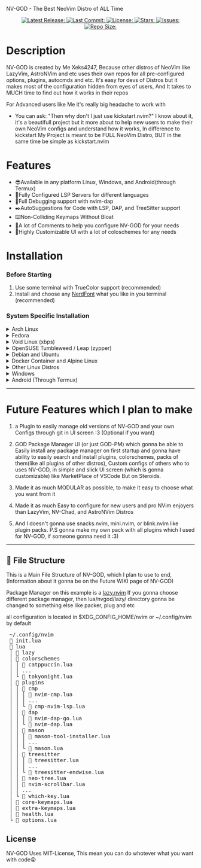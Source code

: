 NV-GOD - The Best NeoVim Distro of ALL Time

<div align="center"><p>
    <a href="https://github.com/Xeks4237/NV-GOD/releases/latest">
      <img alt="Latest Release:" src="https://img.shields.io/github/v/release/Xeks4247/NV-GOD?style=for-the-badge&logo=starship&color=A6E3A1&logoColor=181825&labelColor=&include_prerelease&sort=semver" />
    </a>
    <a href="https://github.com/Xeks4237/NV-GOD/pulse">
      <img alt="Last Commit:" src="https://img.shields.io/github/last-commit/Xeks4237/NV-GOD?style=for-the-badge&logo=git&color=FAB387&logoColor=F38BA8&labelColor=181825"/>
    </a>
    <a href="https://github.com/Xeks4237/NV-GOD/LICENSE">
      <img alt="License:" src="https://img.shields.io/github/license/Xeks4237/NV-GOD?style=for-the-badge&color=CBA6F7&labelColor=181825" />
    </a>
    <a href="https://github.com/Xeks4237/NV-GOD/stargazers">
      <img alt="Stars:" src="https://img.shields.io/github/stars/Xeks4237/NV-GOD?style=for-the-badge&color=F9E2AF&labelColor=181825" />
    </a>
    <a href="https://github.com/Xeks4237/NV-GOD/issues">
      <img alt="Issues:" src="https://img.shields.io/github/issues/Xeks4237/NV-GOD?style=for-the-badge&color=F38BA8&labelColor=181825" />
    </a>
    <a href="https://github.com/Xeks4237/NV-GOD">
      <img alt="Repo Size:" src="https://img.shields.io/github/repo-size/Xeks4237/NV-GOD?color=B4BEFE&label=Size&style=for-the-badge&labelColor=181825" />
    </a>
</div>

# Description

NV-GOD is created by Me Xeks4247, Because other distros of NeoVim like LazyVim, AstroNVim and etc uses their own repos for all pre-configured options, plugins, autocmds and etc. It's easy for devs of Distros but it makes most of the configuration hidden from eyes of users, And It takes to MUCH time to find out how it works in their repos

For Advanced users like Me it's really big headache to work with

- You can ask: "Then why don't I just use kickstart.nvim?"
  I know about it, it's a beautifull project but it more about to help new users to make their own NeoVim configs and understand how it works, In difference to kickstart My Project is meant to be FULL NeoVim Distro, BUT in the same time be simple as kickstart.nvim

# Features

- 😎Available in any platform Linux, Windows, and Android(through Termux)
- 💪Fully Configured LSP Servers for different languages
- 🐞Full Debugging support with nvim-dap
- ✒️AutoSuggestions for Code with LSP, DAP, and TreeSitter support
- ⌨️Non-Colliding Keymaps Without Bloat
- 📝A lot of Comments to help you configure NV-GOD for your needs
- 🤩Highly Customizable UI with a lot of coloschemes for any needs

# Installation

### Before Starting

1. Use some terminal with TrueColor support (recommended)
2. Install and choose any [NerdFont](https://www.nerdfonts.com) what you like in you terminal (recommended)

### System Specific Installation

<details>
  <summary>Arch Linux</summary>

- First install Dependencies through pacman:

  ```sh
  sudo pacman -Syu neovim nodejs python3 curl wget git perl cmake bash gcc fzf fd ripgrep luarocks
  ```

- And use this command to clone NV-GOD using **git**:

  ```sh
  git clone https://Xeks4247/NV-GOD.git ~/.config/nvim/ && rm -rf ~/.config/nvim/.git/
  ```

- Then open NeoVim and Enjoy🎉:

  ```sh
  nvim
  ```

</details>

<details>
  <summary>Fedora</summary>

- First install Dependencies through dnf:

  ```sh
  sudo dnf install -y neovim nodejs python3 curl wget git perl cmake bash gcc fzf fd-find ripgrep luarocks
  ```

- And use this command to clone NV-GOD using **git**:

  ```sh
  git clone https://Xeks4247/NV-GOD.git ~/.config/nvim/ && rm -rf ~/.config/nvim/.git/
  ```

- Then open NeoVim and Enjoy🎉:

  ```sh
  nvim
  ```

</details>

<details>
  <summary>Void Linux (xbps)</summary>

- First install Dependencies through xbps:

  ```sh
  sudo xbps-install -y neovim nodejs python3 curl wget git perl cmake bash gcc fzf fd ripgrep luarocks
  ```

- And use this command to clone NV-GOD using **git**:

  ```sh
  git clone https://Xeks4247/NV-GOD.git ~/.config/nvim/ && rm -rf ~/.config/nvim/.git/
  ```

- Then open NeoVim and Enjoy🎉:

  ```sh
  nvim
  ```

</details>

<details>
  <summary>OpenSUSE Tumbleweed / Leap (zypper)</summary>

- First install Dependencies through zypper:

  ```sh
  sudo zypper install -y neovim nodejs python3 curl wget git perl cmake bash gcc fzf fd ripgrep luarocks
  ```

- And use this command to clone NV-GOD using **git**:

  ```sh
  git clone https://Xeks4247/NV-GOD.git ~/.config/nvim/ && rm -rf ~/.config/nvim/.git/
  ```

- Then open NeoVim and Enjoy🎉:

  ```sh
  nvim
  ```

</details>

<details>
  <summary>Debian and Ubuntu</summary>

- First install Dependencies through apt:

  ```sh
  sudo apt install -y neovim nodejs python3 curl wget git perl cmake bash gcc fzf fd-find ripgrep luarocks
  ```

- And use this command to clone NV-GOD using **git**:

  ```sh
  git clone https://Xeks4247/NV-GOD.git ~/.config/nvim/ && rm -rf ~/.config/nvim/.git/
  ```

- Then open NeoVim and Enjoy🎉:

  ```sh
  nvim
  ```

</details>

<details>
  <summary>Docker Container and Alpine Linux</summary>

- First install Dependencies through apk:

  ```sh
  sudo apk add neovim nodejs python3 curl wget git perl cmake bash gcc fzf fd ripgrep luarocks
  ```

- And use this command to clone NV-GOD using **git**:

  ```sh
  git clone https://Xeks4247/NV-GOD.git ~/.config/nvim/ && rm -rf ~/.config/nvim/.git/
  ```

- Then open NeoVim and Enjoy🎉:

  ```sh
  nvim
  ```

</details>

<details>
  <summary>Other Linux Distros</summary>

- First install these Dependencies With your package manager:
  1. **neovim** version 0.11 or above
  2. And the latest versions of these tools: **luarocks**, **nodejs**, **python3**, **curl**, **wget**, **git**, **perl**, **cmake**, **bash**, gcc, **fzf**, **fd**, **ripgrep**

- And use this command to clone NV-GOD using **git**:

  ```sh
  git clone https://Xeks4247/NV-GOD.git ~/.config/nvim/ && rm -rf ~/.config/nvim/.git/
  ```

- And open NeoVim and Enjoy🎉:

  ```sh
  nvim
  ```

</details>

<details>
  <summary>Windows</summary>

- First install Dependencies through winget:

  ```sh
  winget install neovim nodejs python3 curl wget git perl cmake gcc fzf fd ripgrep luarocks
  ```

- And use this command to clone NV-GOD using **git**:

  ```sh
  git clone https://Xeks4247/NV-GOD.git %AppData%\Local\nvim\ && rmdir %AppData%\Local\nvim\.git\ /s /q
  ```

- Then open NeoVim and Enjoy🎉:

  ```sh
  nvim
  ```

</details>

<details>
  <summary>Android (Through Termux)</summary>

- First Update Termux

  ```sh
  pkg update -y && pkg upgrade -y
  ```

- And install Dependencies through pkg:

  ```sh
  pkg install neovim nodejs python3 curl wget git perl cmake gcc fzf fd ripgrep luarocks -y
  ```

- And use this command to clone NV-GOD using **git**:

  ```sh
  git clone https://Xeks4247/NV-GOD.git ~/.config/nvim/ && rm -rf ~/.config/nvim/.git/
  ```

- Then open NeoVim and Enjoy🎉:

  ```sh
  nvim
  ```

</details>

---

# Future Features which I plan to make

1. a Plugin to easily manage old versions of NV-GOD and your own Configs through git in UI screen :3 (Optional if you want)

2. GOD Package Manager UI (or just GOD-PM) which gonna be able to Easily install any package manager on first startup and gonna have ability to easily search and install plugins, colorschemes, packs of them(like all plugins of other distros), Custom configs of others who to uses NV-GOD, in simple and slick UI screen (which is gonna customizable) like MarketPlace of VSCode But on Steroids.

3. Made it as much MODULAR as possible, to make it easy to choose what you want from it

4. Made it as much Easy to configure for new users and pro NVim enjoyers than LazyVim, NV-Chad, and AstroNVim Distros

5. And I doesn't gonna use snacks.nvim, mini.nvim, or blink.nvim like plugin packs.
   P.S gonna make my own pack with all plugins which I used for NV-GOD, if someone gonna need it :3)

---

## 📂 File Structure

This is a Main File Structure of NV-GOD, which I plan to use to end,
(Information about it gonna be on the Future WIKI page of NV-GOD)

Package Manager on this example is a [lazy.nvim](https://github.com/folke/lazy.nvim)
If you gonna choose different package manager, then lua/nvgod/lazy/ directory gonna be changed to something else like packer, plug and etc

all configuration is located in $XDG_CONFIG_HOME/nvim or ~/.config/nvim by default

<pre>
 ~/.config/nvim
 📄 init.lua
 📁 lua
 │ 📁 lazy
 │ 📁 colorschemes
 │ │ 📄 catppuccin.lua
 │ │ ...
 │ └ 📄 tokyonight.lua
 │ 📁 plugins
 │ │ 📁 cmp
 │ │ │ 📄 nvim-cmp.lua
 │ │ │ ...
 │ │ └ 📄 cmp-nvim-lsp.lua
 │ │ 📁 dap
 │ │ │ 📄 nvim-dap-go.lua
 │ │ └ 📄 nvim-dap.lua
 │ │ 📁 mason
 │ │ │ 📄 mason-tool-installer.lua
 │ │ │ ...
 │ │ └ 📄 mason.lua
 │ │ 📁 treesitter
 │ │ │ 📄 treesitter.lua
 │ │ │ ...
 │ │ └ 📄 treesitter-endwise.lua
 │ │ 📄 neo-tree.lua
 │ │ 📄 nvim-scrollbar.lua
 │ │ ...
 │ └ 📄 which-key.lua
 │ 📄 core-keymaps.lua
 │ 📄 extra-keymaps.lua
 │ 📄 health.lua
 └ 📄 options.lua
</pre>

## License

NV-GOD Uses MIT-License, This mean you can do whotever what you want with code😜
